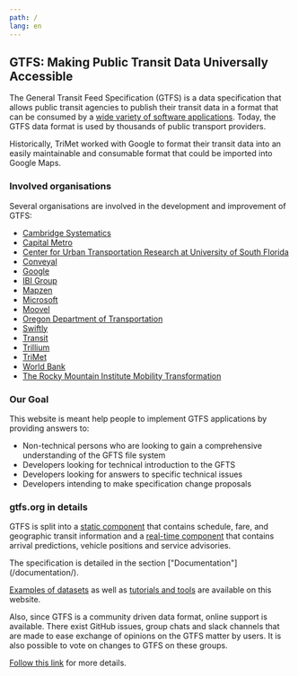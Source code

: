 ```yaml
---
path: /
lang: en
---
```


## GTFS: Making Public Transit Data Universally Accessible

The General Transit Feed Specification (GTFS) is a data specification that allows public transit agencies to publish their transit data in a format that can be consumed by a [wide variety of software applications](/applications). Today, the GTFS data format is used by thousands of public transport providers. 

Historically, TriMet worked with Google to format their transit data into an easily maintainable and consumable format that could be imported into Google Maps.


### Involved organisations

Several organisations are involved in the development and improvement of GTFS:

- [Cambridge Systematics](https://www.camsys.com/)
- [Capital Metro](https://www.capmetro.org/)
- [Center for Urban Transportation Research at University of South Florida](https://www.cutr.usf.edu/)
- [Conveyal](https://www.conveyal.com/)
- [Google](https://www.google.com/)
- [IBI Group](https://www.ibigroup.com/)
- [Mapzen](https://www.mapzen.com/)
- [Microsoft](https://www.microsoft.com/fr-ca/)
- [Moovel](https://www.moovel.com/en)
- [Oregon Department of Transportation](https://www.oregon.gov/odot/pages/index.aspx)
- [Swiftly](https://www.goswift.ly/)
- [Transit](https://transitapp.com/)
- [Trillium](https://trilliumtransit.com/)
- [TriMet](https://trimet.org/)
- [World Bank](https://www.worldbank.org/)
- [The Rocky Mountain Institute Mobility Transformation](https://rmi.org/our-work/mobility-transformation/mobility-data/)

### Our Goal 

This website is meant help people to implement GTFS applications by providing answers to:
 - Non-technical persons who are looking to gain a comprehensive understanding of the GFTS file system
 - Developers looking for technical introduction to the GFTS
 - Developers looking for answers to specific technical issues
 - Developers intending to make specification change proposals
 
### gtfs.org in details
 
GTFS is split into a [static component](/reference/static/) that contains schedule, fare, and geographic transit information and a [real-time component](reference/realtime/v2) that contains arrival predictions, vehicle positions and service advisories.

The specification is detailed in the section ["Documentation"] (/documentation/).

[Examples of datasets](/datasets/) as well as [tutorials and tools](/guides/) are available on this website.  

Also, since GTFS is a community driven data format, online support is available. There exist GitHub issues, group chats and slack channels that are made to ease exchange of opinions on the GTFS matter by users.
It is also possible to  vote on changes to GTFS on these groups.
 
 [Follow this link](/guides/#support) for more details. 